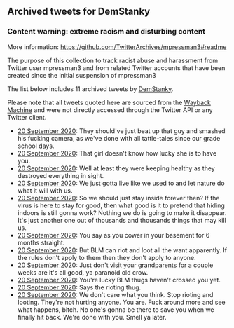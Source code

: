 ## Archived tweets for DemStanky
### Content warning: extreme racism and disturbing content
More information: https://github.com/TwitterArchives/mpressman3#readme

The purpose of this collection to track racist abuse and harassment from Twitter user mpressman3 and from related Twitter accounts that have been created since the initial suspension of mpressman3

The list below includes 11 archived tweets by
[DemStanky](https://twitter.com/DemStanky).



Please note that all tweets quoted here are sourced from the
[Wayback Machine](https://web.archive.org) and were not directly accessed through the Twitter API or
any Twitter client.



* [20 September 2020](https://web.archive.org/web/20200920082939/https://twitter.com/DemStanky/status/1307597552842190848): They should've just beat up that guy and smashed his fucking camera, as we've done with all tattle-tales since our grade school days.
* [20 September 2020](https://web.archive.org/web/20200920081943/https://twitter.com/DemStanky/status/1307595214069006336): That girl doesn't know how lucky she is to have you.
* [20 September 2020](https://web.archive.org/web/20200920081806/https://twitter.com/DemStanky/status/1307594801630441472): Well at least they were keeping healthy as they destroyed everything in sight.
* [20 September 2020](https://web.archive.org/web/20200920081611/https://twitter.com/DemStanky/status/1307594176536563712): We just gotta live like we used to and let nature do what it will with us.
* [20 September 2020](https://web.archive.org/web/20200920081258/https://twitter.com/DemStanky/status/1307593366348034049): So we should just stay inside forever then? If the virus is here to stay for good, then what good is it to pretend that hiding indoors is still gonna work? Nothing we do is going to make it disappear. It's just another one out of thousands and thousands things that may kill us.
* [20 September 2020](https://web.archive.org/web/20200920075922/https://twitter.com/DemStanky/status/1307590071344795649): You say as you cower in your basement for 6 months straight.
* [20 September 2020](https://web.archive.org/web/20200920075033/https://twitter.com/DemStanky/status/1307587774896205825): But BLM can riot and loot all the want apparently. If the rules don't apply to them then they don't apply to anyone.
* [20 September 2020](https://web.archive.org/web/20200920074614/https://twitter.com/DemStanky/status/1307586652420751360): Just don't visit your grandparents for a couple weeks are it's all good, ya paranoid old crow.
* [20 September 2020](https://web.archive.org/web/20200920074334/https://twitter.com/DemStanky/status/1307586065918615553): You're lucky BLM thugs haven't crossed you yet.
* [20 September 2020](https://web.archive.org/web/20200920074202/https://twitter.com/DemStanky/status/1307585581438742529): Says the rioting thug.
* [20 September 2020](https://web.archive.org/web/20200920074159/https://twitter.com/DemStanky/status/1307585496026021888): We don't care what you think. Stop rioting and looting. They're not hurting anyone. You are. Fuck around more and see what happens, bitch. No one's gonna be there to save you when we finally hit back. We're done with you. Smell ya later.
